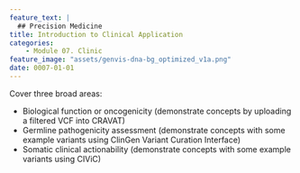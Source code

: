 ```yaml
---
feature_text: |
  ## Precision Medicine
title: Introduction to Clinical Application
categories:
    - Module 07. Clinic
feature_image: "assets/genvis-dna-bg_optimized_v1a.png"
date: 0007-01-01
---
```


Cover three broad areas:
- Biological function or oncogenicity (demonstrate concepts by uploading a filtered VCF into CRAVAT)
- Germline pathogenicity assessment (demonstrate concepts with some example variants using ClinGen Variant Curation Interface)
- Somatic clinical actionability (demonstrate concepts with some example variants using CIViC)


